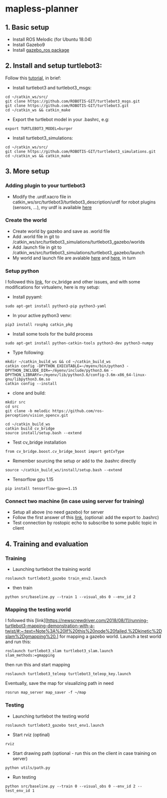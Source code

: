 # mapless-planner

## 1. Basic setup
- Install ROS Melodic (for Ubuntu 18.04)
- Install Gazebo9
- Install [gazebo_ros package](http://gazebosim.org/tutorials?tut=ros_installing&cat=connect_ros)
## 2. Install and setup turtlebot3:
Follow this [tutorial](https://automaticaddison.com/how-to-launch-the-turtlebot3-simulation-with-ros/), in brief:
- Install turtlebot3 and turtlebot3_msgs:
```
cd ~/catkin_ws/src/
git clone https://github.com/ROBOTIS-GIT/turtlebot3_msgs.git
git clone https://github.com/ROBOTIS-GIT/turtlebot3.git
cd ~/catkin_ws && catkin_make
```
- Export the turtlebot model in your .bashrc, e.g:
```
export TURTLEBOT3_MODEL=burger
```
- Install turtlebot3_simulations:
```
cd ~/catkin_ws/src/
git clone https://github.com/ROBOTIS-GIT/turtlebot3_simulations.git
cd ~/catkin_ws && catkin_make
```

## 3. More setup
### Adding plugin to your turtlebot3
- Modify the .urdf.xacro file in catkin_ws/src/turtlebot3/turtlebot3_description/urdf for robot plugins (sensors, ...), my urdf is available [here](./turbot_urdf)
### Create the world
- Create world by gazebo and save as .world file
- Add .world file in git to /catkin_ws/src/turtlebot3_simulations/turtlebot3_gazebo/worlds
- Add .launch file in git to /catkin_ws/src/turtlebot3_simulations/turtlebot3_gazebo/launch
- My world and launch file are avalable [here](./worlds) and [here](./launch), in turn
### Setup python
I followed this [link](https://medium.com/@beta_b0t/how-to-setup-ros-with-python-3-44a69ca36674), for cv_bridge and other issues, and with some modifications for virtualenv, here is my setup:   
- Install pyyaml:
```
sudo apt-get install python3-pip python3-yaml
```
- In your active python3 venv:
```
pip3 install rospkg catkin_pkg
```
- Install some tools for the build process
```
sudo apt-get install python-catkin-tools python3-dev python3-numpy
```
- Type following:
```
mkdir ~/catkin_build_ws && cd ~/catkin_build_ws
catkin config -DPYTHON_EXECUTABLE=~/myenv/bin/python3 -DPYTHON_INCLUDE_DIR=~/myenv/include/python3.6m -DPYTHON_LIBRARY=~/myenv/lib/python3.6/config-3.6m-x86_64-linux-gnu/libpython3.6m.so
catkin config --install
```
- clone and build:
```
mkdir src
cd src
git clone -b melodic https://github.com/ros-perception/vision_opencv.git

cd ~/catkin_build_ws
catkin build cv_bridge
source install/setup.bash --extend
```

- Test cv_bridge installation
```
from cv_bridge.boost.cv_bridge_boost import getCvType
```
- Remember sourcing the setup or add to the .bashrc directly
```
source ~/catkin_build_ws/install/setup.bash --extend
```
- Tensorflow gpu 1.15
```
pip install tensorflow-gpu==1.15
```
### Connect two machine (in case using server for training)
- Setup all above (no need gazebo) for server
- Follow the first answer of this [link](https://answers.ros.org/question/272065/specification-of-ros_master_uri-and-ros_hostname/), (optional: add the export to .bashrc)
- Test connection by rostopic echo to subscribe to some public topic in client
## 4. Training and evaluation
### Training
- Launching turtlebot the training world
```
roslaunch turtlebot3_gazebo train_env2.launch
```
- then train
```
python src/baseline.py --train 1 --visual_obs 0 --env_id 2
```
### Mapping the testing world
I followed this [link][https://newscrewdriver.com/2018/08/11/running-turtlebot3-mapping-demonstration-with-a-twist/#:~:text=Note%3A%20If%20this%20node%20failed,%2Dkinetic%2Dslam%2Dgmapping%20.] for mapping a gazebo world. Launch a test world and run this:
```
roslaunch turtlebot3_slam turtlebot3_slam.launch slam_methods:=gmapping
```
then run this and start mapping
```
roslaunch turtlebot3_teleop turtlebot3_teleop_key.launch
```
Eventually, save the map for visualizing path in need
```
rosrun map_server map_saver -f ~/map
```
### Testing
- Launching turtlebot the testing world
```
roslaunch turtlebot3_gazebo test_env1.launch
```
- Start rviz (optinal)
```
rviz
```
- Start drawing path (optional - run this on the client in case training on server)
```
python utils/path.py
```
- Run testing
```
python src/baseline.py --train 0 --visual_obs 0 --env_id 2 --test_env_id 1
```

